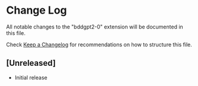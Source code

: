 # Change Log

All notable changes to the "bddgpt2-0" extension will be documented in this file.

Check [Keep a Changelog](http://keepachangelog.com/) for recommendations on how to structure this file.

## [Unreleased]

- Initial release